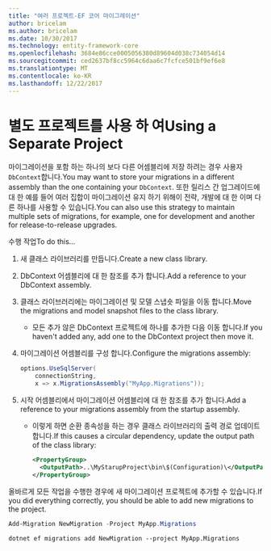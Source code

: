 ```yaml
---
title: "여러 프로젝트-EF 코어 마이그레이션"
author: bricelam
ms.author: bricelam
ms.date: 10/30/2017
ms.technology: entity-framework-core
ms.openlocfilehash: 3684e86cce0005056380d89604d038c734054d14
ms.sourcegitcommit: ced2637bf8cc5964c6daa6c7fcfce501bf9ef6e8
ms.translationtype: MT
ms.contentlocale: ko-KR
ms.lasthandoff: 12/22/2017
---
```

<a name="using-a-separate-project"></a><span data-ttu-id="1a67b-102">별도 프로젝트를 사용 하 여</span><span class="sxs-lookup"><span data-stu-id="1a67b-102">Using a Separate Project</span></span>
========================
<span data-ttu-id="1a67b-103">마이그레이션을 포함 하는 하나의 보다 다른 어셈블리에 저장 하려는 경우 사용자 `DbContext`합니다.</span><span class="sxs-lookup"><span data-stu-id="1a67b-103">You may want to store your migrations in a different assembly than the one containing your `DbContext`.</span></span> <span data-ttu-id="1a67b-104">또한 릴리스 간 업그레이드에 대 한 예를 들어 여러 집합이 마이그레이션 유지 하기 위해이 전략, 개발에 대 한 이며 다른 하나를 사용할 수 있습니다.</span><span class="sxs-lookup"><span data-stu-id="1a67b-104">You can also use this strategy to maintain multiple sets of migrations, for example, one for development and another for release-to-release upgrades.</span></span>

<span data-ttu-id="1a67b-105">수행 작업</span><span class="sxs-lookup"><span data-stu-id="1a67b-105">To do this...</span></span>

1. <span data-ttu-id="1a67b-106">새 클래스 라이브러리를 만듭니다.</span><span class="sxs-lookup"><span data-stu-id="1a67b-106">Create a new class library.</span></span>

2. <span data-ttu-id="1a67b-107">DbContext 어셈블리에 대 한 참조를 추가 합니다.</span><span class="sxs-lookup"><span data-stu-id="1a67b-107">Add a reference to your DbContext assembly.</span></span>

3. <span data-ttu-id="1a67b-108">클래스 라이브러리에는 마이그레이션 및 모델 스냅숏 파일을 이동 합니다.</span><span class="sxs-lookup"><span data-stu-id="1a67b-108">Move the migrations and model snapshot files to the class library.</span></span>
   * <span data-ttu-id="1a67b-109">모든 추가 않은 DbContext 프로젝트에 하나를 추가한 다음 이동 합니다.</span><span class="sxs-lookup"><span data-stu-id="1a67b-109">If you haven't added any, add one to the DbContext project then move it.</span></span>

4. <span data-ttu-id="1a67b-110">마이그레이션 어셈블리를 구성 합니다.</span><span class="sxs-lookup"><span data-stu-id="1a67b-110">Configure the migrations assembly:</span></span>

   ``` csharp
   options.UseSqlServer(
       connectionString,
       x => x.MigrationsAssembly("MyApp.Migrations"));
   ```

5. <span data-ttu-id="1a67b-111">시작 어셈블리에서 마이그레이션 어셈블리에 대 한 참조를 추가 합니다.</span><span class="sxs-lookup"><span data-stu-id="1a67b-111">Add a reference to your migrations assembly from the startup assembly.</span></span>
   * <span data-ttu-id="1a67b-112">이렇게 하면 순환 종속성을 하는 경우 클래스 라이브러리의 출력 경로 업데이트 합니다.</span><span class="sxs-lookup"><span data-stu-id="1a67b-112">If this causes a circular dependency, update the output path of the class library:</span></span>

     ``` xml
     <PropertyGroup>
       <OutputPath>..\MyStarupProject\bin\$(Configuration)\</OutputPath>
     </PropertyGroup>
     ```

<span data-ttu-id="1a67b-113">올바르게 모든 작업을 수행한 경우에 새 마이그레이션 프로젝트에 추가할 수 있습니다.</span><span class="sxs-lookup"><span data-stu-id="1a67b-113">If you did everything correctly, you should be able to add new migrations to the project.</span></span>

``` powershell
Add-Migration NewMigration -Project MyApp.Migrations
```
``` Console
dotnet ef migrations add NewMigration --project MyApp.Migrations
```
